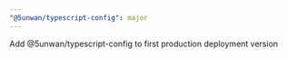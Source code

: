 ```yaml
---
"@5unwan/typescript-config": major
---
```


Add @5unwan/typescript-config to first production deployment version
